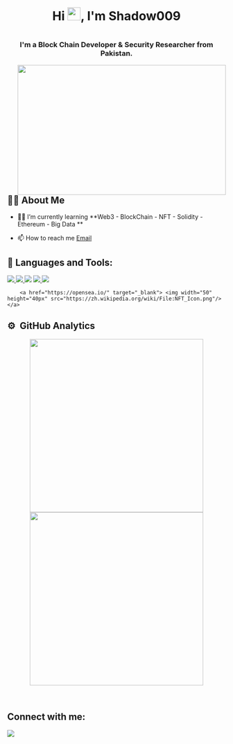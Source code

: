 <h1 align="center">Hi <img src="https://raw.githubusercontent.com/MartinHeinz/MartinHeinz/master/wave.gif" width="30px">, I'm Shadow009 <h1>
<h3 align="center">I'm a Block Chain Developer & Security Researcher from Pakistan.</h3>
<a href="#"><img width="480" height="300px" align="right" src="https://raw.githubusercontent.com/hackerspider1/hackerspider1/main/code.gif"/></a>

## 🙋‍♂️ About Me

- 👨‍💻 I’m currently learning **Web3 - BlockChain - NFT - Solidity - Ethereum - Big Data **

- 📫 How to reach me [Email](mailto:sha009dow@gmail.com)



## 🚀 Languages and Tools:

<p align="left"> 
    <a href="https://www.linux.org/" target="_blank"> <img src="https://img.icons8.com/color/48/000000/linux--v1.png"/> </a>
    <a href="https://www.python.org" target="_blank"> <img src="https://img.icons8.com/color/48/000000/python.png"/> </a> 
    <a href="https://www.gnu.org/software/bash/" target="_blank"> <img src="https://img.icons8.com/plasticine/50/000000/bash.png/"></a>
    <a href="https://www.javascript.com/" target="_blank"> <img src="https://img.icons8.com/color/48/fa314a/javascript.png"/> </a>
    <a href="https://www.cplusplus.com/doc/tutorial/" target="_blank"> <img src="https://img.icons8.com/color/48/fa314a/c-plus-plus-logo.png"/> </a>
  
        <a href="https://opensea.io/" target="_blank"> <img width="50" height="40px" src="https://zh.wikipedia.org/wiki/File:NFT_Icon.png"/></a>

</p>


## ⚙️ &nbsp;GitHub Analytics

<!-- ![](https://github-readme-stats.vercel.app/api?username=dn0m1n8tor&show_icons=true&bg_color=45,fc00ff,00dbde&title_color=fff&text_color=fff)
 -->
 
 <p align = "center">
  <img src = "https://github-readme-stats.vercel.app/api?username=sha009dow&show_icons=true&theme=dark" width = 400 />
  <img src = "https://github-readme-streak-stats.herokuapp.com/?user=sha009dow&theme=dark&hide_border=true" width = 400 />
    </p>
    
<br/>

## Connect with me:
<p align="left">

<a href = "https://www.linkedin.com/in/malik-naveed-53603a242"><img src="https://img.icons8.com/fluent/48/000000/linkedin.png"/></a>
